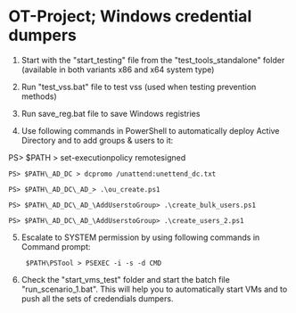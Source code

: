 # OT-Project; Windows credential dumpers

1. Start with the "start_testing" file from the "test_tools_standalone" folder (available in both variants x86 and x64 system type)

2. Run "test_vss.bat" file to test vss (used when testing prevention methods)

3. Run save_reg.bat file to save Windows registries

4. Use following commands in PowerShell to automatically deploy Active Directory and to add groups & users to it:
 
PS> $PATH > set-executionpolicy remotesigned
	
	PS> $PATH\_AD_DC > dcpromo /unattend:unettend_dc.txt

	PS> $PATH\_AD_DC\_AD_> .\ou_create.ps1

	PS> $PATH\_AD_DC\_AD_\AddUserstoGroup> .\create_bulk_users.ps1

	PS> $PATH\_AD_DC\_AD_\AddUserstoGroup> .\create_users_2.ps1


5. Escalate to SYSTEM permission by using following commands in Command prompt:

        $PATH\PSTool > PSEXEC -i -s -d CMD        

6. Check the "start_vms_test" folder and start the batch file "run_scenario_1.bat". This will help you to automatically start VMs and to push all the sets of credendials dumpers.
